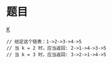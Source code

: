 # 题目

[K](https://leetcode-cn.com/problems/reverse-nodes-in-k-group/)

```
// 给定这个链表：1->2->3->4->5
// 当 k = 2 时，应当返回: 2->1->4->3->5
// 当 k = 3 时，应当返回: 3->2->1->4->5
```